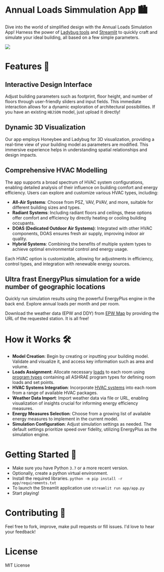 # Annual Loads Simmulation App 🏙️

Dive into the world of simplified design with the Annual Loads Simulation App! Harness the power of [Ladybug tools](https://www.ladybug.tools/) and [Streamlit](https://streamlit.io/) to quickly craft and simulate your ideal building, all based on a few simple parameters.

<img src="img\demo.gif">

# Features 🌟

## Interactive Design Interface

Adjust building parameters such as footprint, floor height, and number of floors through user-friendly sliders and input fields. This immediate interaction allows for a dynamic exploration of architectural possibilities. If you have an existing `HBJSON` model, just upload it directly!

## Dynamic 3D Visualization

Our app employs Honeybee and Ladybug for 3D visualization, providing a real-time view of your building model as parameters are modified. This immersive experience helps in understanding spatial relationships and design impacts.

## Comprehensive HVAC Modelling

The app supports a broad spectrum of HVAC system configurations, enabling detailed analysis of their influence on building comfort and energy efficiency. Users can explore and customize various HVAC types, including:

- **All-Air Systems**: Choose from PSZ, VAV, PVAV, and more, suitable for different building sizes and types.
- **Radiant Systems**: Including radiant floors and ceilings, these options offer comfort and efficiency by directly heating or cooling building occupants.
- **DOAS (Dedicated Outdoor Air Systems)**: Integrated with other HVAC components, DOAS ensures fresh air supply, improving indoor air quality.
- **Hybrid Systems**: Combining the benefits of multiple system types to achieve optimal environmental control and energy usage.

Each HVAC option is customizable, allowing for adjustments in efficiency, control types, and integration with renewable energy sources.

## Ultra frast EnergyPlus simulation for a wide number of geographic locations

Quickly run simulation results using the powerful EnergyPlus engine in the back end. Explore annual loads per month and per room.

Download the weather data (EPW and DDY) from [EPW Map](https://www.ladybug.tools/epwmap/) by providing the URL of the requested station. It is all free!

# How it Works 🛠️

- **Model Creation**: Begin by creating or inputting your building model. Validate and visualize it, and access key information such as area and volume.
- **Loads Assignment**: Allocate necessary [loads](https://www.ladybug.tools/honeybee-energy/docs/honeybee_energy.load.html) to each room using [program types](https://www.ladybug.tools/honeybee-energy/docs/honeybee_energy.lib.programtypes.html#) containing all ASHRAE program types for defining room loads and set points.
- **HVAC Systems Integration**: Incorporate [HVAC systems](https://www.ladybug.tools/honeybee-energy/docs/honeybee_energy.hvac.html) into each room from a range of available HVAC packages.
- **Weather Data Import**: Import weather data via file or URL, enabling visualization of insights crucial for informing energy efficiency measures.
- **Energy Measures Selection**: Choose from a growing list of available energy measures to implement in the current model.
- **Simulation Configuration**: Adjust simulation settings as needed. The default settings prioritize speed over fidelity, utilizing EnergyPlus as the simulation engine.

# Getting Started 🚀

- Make sure you have Python `3.7` or a more recent version.
- Optionally, create a python virtual environment.
- Install the required libraries. `python -m pip install -r app/requirements.txt`
- To launch the Streamlit application use `streamlit run app/app.py`
- Start playing!

# Contributing 🤝

Feel free to fork, improve, make pull requests or fill issues. I'd love to hear your feedback!

# License

MIT License
